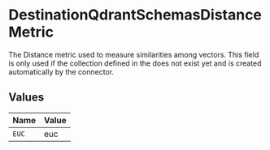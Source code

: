 # DestinationQdrantSchemasDistanceMetric

The Distance metric used to measure similarities among vectors. This field is only used if the collection defined in the does not exist yet and is created automatically by the connector.


## Values

| Name  | Value |
| ----- | ----- |
| `EUC` | euc   |